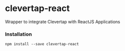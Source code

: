# clevertap-react
Wrapper to integrate Clevertap with ReactJS Applications


### Installation

`npm install --save clevertap-react`